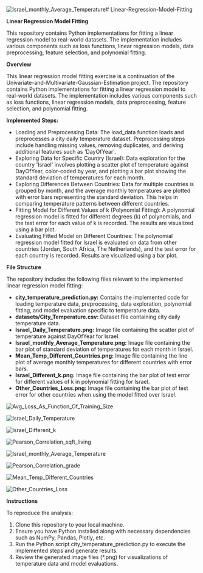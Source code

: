 ![Israel_monthly_Average_Temperature](https://github.com/libbyyosef/Machine-Learning---Linear-Regression-Model-Fitting/assets/36642026/e5d1d0b2-c7da-4622-addf-6b3aa259c1f0)# Linear-Regression-Model-Fitting


**Linear Regression Model Fitting**

This repository contains Python implementations for fitting a linear regression model to real-world datasets. The implementation includes various components such as loss functions, linear regression models, data preprocessing, feature selection, and polynomial fitting.

**Overview**

This linear regression model fitting exercise is a continuation of the Univariate-and-Multivariate-Gaussian-Estimation project. The repository contains Python implementations for fitting a linear regression model to real-world datasets. The implementation includes various components such as loss functions, linear regression models, data preprocessing, feature selection, and polynomial fitting.

**Implemented Steps:**

- Loading and Preprocessing Data: The load_data function loads and preprocesses a city daily temperature dataset. Preprocessing steps include handling missing values, removing duplicates, and deriving additional features such as 'DayOfYear'.
- Exploring Data for Specific Country (Israel): Data exploration for the country 'Israel' involves plotting a scatter plot of temperature against DayOfYear, color-coded by year, and plotting a bar plot showing the standard deviation of temperatures for each month.
- Exploring Differences Between Countries: Data for multiple countries is grouped by month, and the average monthly temperatures are plotted with error bars representing the standard deviation. This helps in comparing temperature patterns between different countries.
- Fitting Model for Different Values of k (Polynomial Fitting): A polynomial regression model is fitted for different degrees (k) of polynomials, and the test error for each value of k is recorded. The results are visualized using a bar plot.
- Evaluating Fitted Model on Different Countries: The polynomial regression model fitted for Israel is evaluated on data from other countries (Jordan, South Africa, The Netherlands), and the test error for each country is recorded. Results are visualized using a bar plot.

**File Structure**

The repository includes the following files relevant to the implemented linear regression model fitting:

- **city_temperature_prediction.py:** Contains the implemented code for loading temperature data, preprocessing, data exploration, polynomial fitting, and model evaluation specific to temperature data.
- **datasets/City_Temperature.csv:** Dataset file containing city daily temperature data.
- **Israel_Daily_Temperature.png:** Image file containing the scatter plot of temperature against DayOfYear for Israel.
- **Israel_monthly_Average_Temperature.png:** Image file containing the bar plot of standard deviation of temperatures for each month in Israel.
- **Mean_Temp_Different_Countries.png:** Image file containing the line plot of average monthly temperatures for different countries with error bars.
- **Israel_Different_k.png:** Image file containing the bar plot of test error for different values of k in polynomial fitting for Israel.
- **Other_Countries_Loss.png:** Image file containing the bar plot of test error for other countries when using the model fitted over Israel.


![Avg_Loss_As_Function_Of_Training_Size](https://github.com/libbyyosef/Machine-Learning---Linear-Regression-Model-Fitting/assets/36642026/64fc7c90-037b-452e-a418-13801d84d549)


![Israel_Daily_Temperature](https://github.com/libbyyosef/Machine-Learning---Linear-Regression-Model-Fitting/assets/36642026/753c98ce-5bb5-41a2-ab48-9a80abb0188c)


![Israel_Different_k](https://github.com/libbyyosef/Machine-Learning---Linear-Regression-Model-Fitting/assets/36642026/5d7bb3ec-eccb-409c-b4c2-50627b3b4783)


![Pearson_Correlation_sqft_living](https://github.com/libbyyosef/Machine-Learning---Linear-Regression-Model-Fitting/assets/36642026/568fe3f2-50cb-44ff-8d09-7770b7465676)


![Israel_monthly_Average_Temperature](https://github.com/libbyyosef/Machine-Learning---Linear-Regression-Model-Fitting/assets/36642026/d3da15da-d578-4c49-95f6-d8b17f92f1bc)


![Pearson_Correlation_grade](https://github.com/libbyyosef/Machine-Learning---Linear-Regression-Model-Fitting/assets/36642026/de16fa57-0fca-42a9-82da-197aeb6106b1)


![Mean_Temp_Different_Countries](https://github.com/libbyyosef/Machine-Learning---Linear-Regression-Model-Fitting/assets/36642026/6bad9647-f762-4e86-bf68-2eb761909714)


![Other_Countries_Loss](https://github.com/libbyyosef/Machine-Learning---Linear-Regression-Model-Fitting/assets/36642026/23f0bcf4-9b3e-4a0d-8aa9-403b4d4cc0e5)


**Instructions**

To reproduce the analysis:
1. Clone this repository to your local machine.
2. Ensure you have Python installed along with necessary dependencies such as NumPy, Pandas, Plotly, etc.
3. Run the Python script city_temperature_prediction.py to execute the implemented steps and generate results.
4. Review the generated image files (*.png) for visualizations of temperature data and model evaluations.



